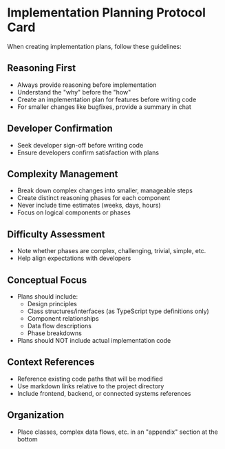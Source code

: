 # Implementation Planning Protocol Card

When creating implementation plans, follow these guidelines:

## Reasoning First

- Always provide reasoning before implementation
- Understand the "why" before the "how"
- Create an implementation plan for features before writing code
- For smaller changes like bugfixes, provide a summary in chat

## Developer Confirmation

- Seek developer sign-off before writing code
- Ensure developers confirm satisfaction with plans

## Complexity Management

- Break down complex changes into smaller, manageable steps
- Create distinct reasoning phases for each component
- Never include time estimates (weeks, days, hours)
- Focus on logical components or phases

## Difficulty Assessment

- Note whether phases are complex, challenging, trivial, simple, etc.
- Help align expectations with developers

## Conceptual Focus

- Plans should include:
  - Design principles
  - Class structures/interfaces (as TypeScript type definitions only)
  - Component relationships
  - Data flow descriptions
  - Phase breakdowns
- Plans should NOT include actual implementation code

## Context References

- Reference existing code paths that will be modified
- Use markdown links relative to the project directory
- Include frontend, backend, or connected systems references

## Organization

- Place classes, complex data flows, etc. in an "appendix" section at the bottom
